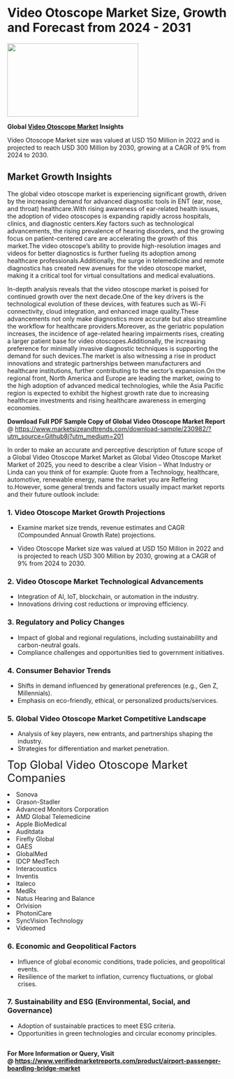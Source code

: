 <H1>Video Otoscope Market Size, Growth and Forecast from 2024 - 2031</H1><img class="aligncenter size-medium wp-image-584254" src="https://thirdeyenews.in/wp-content/uploads/2024/09/Global-Market-Research-300x168.jpeg" alt="" width="300" height="168" /><p><strong>Global&nbsp;<a href="https://www.marketsizeandtrends.com/download-sample/230982/?utm_source=Github8j?utm_medium=201">Video Otoscope Market</a> Insights</strong></p><p>Video Otoscope Market size was valued at USD 150 Million in 2022 and is projected to reach USD 300 Million by 2030, growing at a CAGR of 9% from 2024 to 2030.</p><p><h2>Market Growth Insights</h2> <p>The global video otoscope market is experiencing significant growth, driven by the increasing demand for advanced diagnostic tools in ENT (ear, nose, and throat) healthcare.With rising awareness of ear-related health issues, the adoption of video otoscopes is expanding rapidly across hospitals, clinics, and diagnostic centers.Key factors such as technological advancements, the rising prevalence of hearing disorders, and the growing focus on patient-centered care are accelerating the growth of this market.The video otoscope’s ability to provide high-resolution images and videos for better diagnostics is further fueling its adoption among healthcare professionals.Additionally, the surge in telemedicine and remote diagnostics has created new avenues for the video otoscope market, making it a critical tool for virtual consultations and medical evaluations.</p> <p>In-depth analysis reveals that the video otoscope market is poised for continued growth over the next decade.One of the key drivers is the technological evolution of these devices, with features such as Wi-Fi connectivity, cloud integration, and enhanced image quality.These advancements not only make diagnostics more accurate but also streamline the workflow for healthcare providers.Moreover, as the geriatric population increases, the incidence of age-related hearing impairments rises, creating a larger patient base for video otoscopes.Additionally, the increasing preference for minimally invasive diagnostic techniques is supporting the demand for such devices.The market is also witnessing a rise in product innovations and strategic partnerships between manufacturers and healthcare institutions, further contributing to the sector’s expansion.On the regional front, North America and Europe are leading the market, owing to the high adoption of advanced medical technologies, while the Asia Pacific region is expected to exhibit the highest growth rate due to increasing healthcare investments and rising healthcare awareness in emerging economies.</p> <p><span class=""><strong>Download Full PDF Sample Copy of Global Video Otoscope Market Report</strong> @ <a href="https://www.marketsizeandtrends.com/download-sample/230982/?utm_source=Github8j?utm_medium=201" target="_blank">https://www.marketsizeandtrends.com/download-sample/230982/?utm_source=Github8j?utm_medium=201</a></span></p><p>In order to make an accurate and perceptive description of future scope of a Global&nbsp;Video Otoscope Market Market as Global&nbsp;Video Otoscope Market Market of 2025, you need to describe a clear Vision &ndash; What Industry or Linda can you think of for example: Quote from a Technology, healthcare, automotive, renewable energy, name the market you are Reffering to.However, some general trends and factors usually impact market reports and their future outlook include:</p><h3>1.&nbsp;<strong>Video Otoscope Market Growth Projections</strong></h3><ul><li>Examine market size trends, revenue estimates and CAGR (Compounded Annual Growth Rate) projections.</li><li><p>Video Otoscope Market size was valued at USD 150 Million in 2022 and is projected to reach USD 300 Million by 2030, growing at a CAGR of 9% from 2024 to 2030.</p></li></ul><h3>2.&nbsp;<strong>Video Otoscope Market Technological Advancements</strong></h3><ul><li>Integration of AI, IoT, blockchain, or automation in the industry.</li><li>Innovations driving cost reductions or improving efficiency.</li></ul><h3>3.&nbsp;<strong>Regulatory and Policy Changes</strong></h3><ul><li>Impact of global and regional regulations, including sustainability and carbon-neutral goals.</li><li>Compliance challenges and opportunities tied to government initiatives.</li></ul><h3>4.&nbsp;<strong>Consumer Behavior Trends</strong></h3><ul><li>Shifts in demand influenced by generational preferences (e.g., Gen Z, Millennials).</li><li>Emphasis on eco-friendly, ethical, or personalized products/services.</li></ul><h3>5.&nbsp;<strong>Global Video Otoscope Market Competitive Landscape</strong></h3><ul><li>Analysis of key players, new entrants, and partnerships shaping the industry.</li><li>Strategies for differentiation and market penetration.</li></ul><p data-pm-slice="1 1 []"><span style="color: inherit; font-family: inherit; font-size: 25px;">Top Global Video Otoscope Market Companies</span></p><div class="" data-test-id=""><p><li>Sonova</li><li> Grason-Stadler</li><li> Advanced Monitors Corporation</li><li> AMD Global Telemedicine</li><li> Apple BioMedical</li><li> Auditdata</li><li> Firefly Global</li><li> GAES</li><li> GlobalMed</li><li> IDCP MedTech</li><li> Interacoustics</li><li> Inventis</li><li> Italeco</li><li> MedRx</li><li> Natus Hearing and Balance</li><li> Orlvision</li><li> PhotoniCare</li><li> SyncVision Technology</li><li> Videomed</li></p></div><h3>6.&nbsp;<strong>Economic and Geopolitical Factors</strong></h3><ul><li>Influence of global economic conditions, trade policies, and geopolitical events.</li><li>Resilience of the market to inflation, currency fluctuations, or global crises.</li></ul><h3>7.&nbsp;<strong>Sustainability and ESG (Environmental, Social, and Governance)</strong></h3><ul><li>Adoption of sustainable practices to meet ESG criteria.</li><li>Opportunities in green technologies and circular economy principles.</li></ul><h2><strong style="font-size: 14px;">For More Information or Query, Visit @&nbsp;</strong><a style="background-color: #ffffff; font-size: 14px;" href="https://www.marketsizeandtrends.com/report/video-otoscope-market/" target="_blank">https://www.verifiedmarketreports.com/product/airport-passenger-boarding-bridge-market</a></h2>